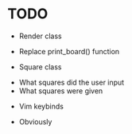 # TODO
- Render class
* Replace print_board() function
- Square class
* What squares did the user input
* What squares were given
- Vim keybinds
* Obviously
